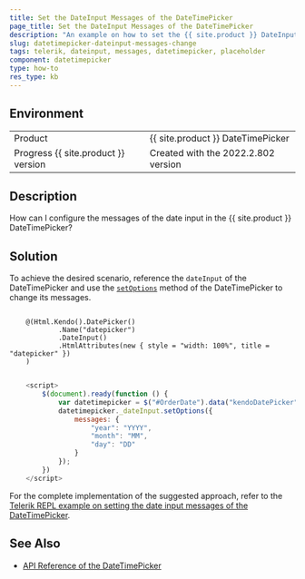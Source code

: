 ```yaml
---
title: Set the DateInput Messages of the DateTimePicker
page_title: Set the DateInput Messages of the DateTimePicker
description: "An example on how to set the {{ site.product }} DateInput messages of the DateTimePicker."
slug: datetimepicker-dateinput-messages-change
tags: telerik, dateinput, messages, datetimepicker, placeholder
component: datetimepicker
type: how-to
res_type: kb
---
```


## Environment

<table>
 <tr>
  <td>Product</td>
  <td>{{ site.product }} DateTimePicker</td>
 </tr>
 <tr>
  <td>Progress {{ site.product }} version</td>
  <td>Created with the 2022.2.802 version</td>
 </tr>
</table>

## Description

How can I configure the messages of the date input in the {{ site.product }} DateTimePicker?

## Solution

To achieve the desired scenario, reference the `dateInput` of the DateTimePicker and use the [`setOptions`](https://docs.telerik.com/kendo-ui/api/javascript/ui/datetimepicker/methods/setoptions) method of the DateTimePicker to change its messages. 


```Index.cshtml

    @(Html.Kendo().DatePicker()
            .Name("datepicker")
            .DateInput()
            .HtmlAttributes(new { style = "width: 100%", title = "datepicker" })
    )

```
```Script.js

    <script>
        $(document).ready(function () {
            var datetimepicker = $("#OrderDate").data("kendoDatePicker");
            datetimepicker._dateInput.setOptions({
                messages: {
                    "year": "YYYY",
                    "month": "MM",
                    "day": "DD"
                }
            });
        })
    </script>

```

For the complete implementation of the suggested approach, refer to the [Telerik REPL example on setting the date input messages of the DateTimePicker](https://netcorerepl.telerik.com/cwPlmlFH31nEdqv650).

## See Also 

* [API Reference of the DateTimePicker](https://docs.telerik.com/kendo-ui/api/javascript/ui/datetimepicker)